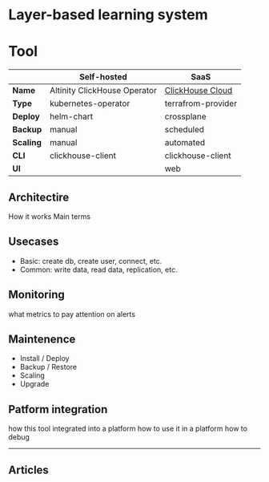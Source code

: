 # Layer-based learning system

# Tool

| |Self-hosted|SaaS|
|-|-|-|
|**Name**|Altinity ClickHouse Operator|[ClickHouse Cloud](https://clickhouse.com/cloud)|
|**Type**|kubernetes-operator|terrafrom-provider|
|**Deploy**|helm-chart|crossplane|
|**Backup**|manual|scheduled|
|**Scaling**|manual|automated|
|**CLI**|clickhouse-client|clickhouse-client|
|**UI**||web|

## Architectire

How it works
Main terms

## Usecases

- Basic: create db, create user, connect, etc.
- Common: write data, read data, replication, etc.

## Monitoring

what metrics to pay attention on
alerts

## Maintenence

- Install / Deploy
- Backup / Restore
- Scaling
- Upgrade

## Patform integration

how this tool integrated into a platform
how to use it in a platform
how to debug

---

## Articles
